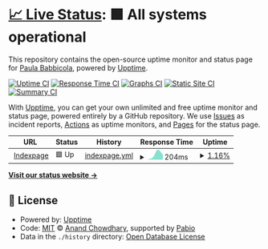 # [📈 Live Status](https://pbabbicola.github.io/upptime): <!--live status--> **🟩 All systems operational**

This repository contains the open-source uptime monitor and status page for [Paula Babbicola](https://paula.codes), powered by [Upptime](https://github.com/upptime/upptime).

[![Uptime CI](https://github.com/pbabbicola/upptime/workflows/Uptime%20CI/badge.svg)](https://github.com/pbabbicola/upptime/actions?query=workflow%3A%22Uptime+CI%22)
[![Response Time CI](https://github.com/pbabbicola/upptime/workflows/Response%20Time%20CI/badge.svg)](https://github.com/pbabbicola/upptime/actions?query=workflow%3A%22Response+Time+CI%22)
[![Graphs CI](https://github.com/pbabbicola/upptime/workflows/Graphs%20CI/badge.svg)](https://github.com/pbabbicola/upptime/actions?query=workflow%3A%22Graphs+CI%22)
[![Static Site CI](https://github.com/pbabbicola/upptime/workflows/Static%20Site%20CI/badge.svg)](https://github.com/pbabbicola/upptime/actions?query=workflow%3A%22Static+Site+CI%22)
[![Summary CI](https://github.com/pbabbicola/upptime/workflows/Summary%20CI/badge.svg)](https://github.com/pbabbicola/upptime/actions?query=workflow%3A%22Summary+CI%22)

With [Upptime](https://upptime.js.org), you can get your own unlimited and free uptime monitor and status page, powered entirely by a GitHub repository. We use [Issues](https://github.com/pbabbicola/upptime/issues) as incident reports, [Actions](https://github.com/pbabbicola/upptime/actions) as uptime monitors, and [Pages](https://pbabbicola.github.io/upptime) for the status page.

<!--start: status pages-->
<!-- This summary is generated by Upptime (https://github.com/upptime/upptime) -->
<!-- Do not edit this manually, your changes will be overwritten -->
<!-- prettier-ignore -->
| URL | Status | History | Response Time | Uptime |
| --- | ------ | ------- | ------------- | ------ |
| <img alt="" src="https://icons.duckduckgo.com/ip3/www.ecosia.org.ico" height="13"> [Indexpage](https://www.ecosia.org/) | 🟩 Up | [indexpage.yml](https://github.com/pbabbicola/upptime/commits/HEAD/history/indexpage.yml) | <details><summary><img alt="Response time graph" src="./graphs/indexpage/response-time-week.png" height="20"> 204ms</summary><br><a href="https://pbabbicola.github.io/upptime/history/indexpage"><img alt="Response time 204" src="https://img.shields.io/endpoint?url=https%3A%2F%2Fraw.githubusercontent.com%2Fpbabbicola%2Fupptime%2FHEAD%2Fapi%2Findexpage%2Fresponse-time.json"></a><br><a href="https://pbabbicola.github.io/upptime/history/indexpage"><img alt="24-hour response time 204" src="https://img.shields.io/endpoint?url=https%3A%2F%2Fraw.githubusercontent.com%2Fpbabbicola%2Fupptime%2FHEAD%2Fapi%2Findexpage%2Fresponse-time-day.json"></a><br><a href="https://pbabbicola.github.io/upptime/history/indexpage"><img alt="7-day response time 204" src="https://img.shields.io/endpoint?url=https%3A%2F%2Fraw.githubusercontent.com%2Fpbabbicola%2Fupptime%2FHEAD%2Fapi%2Findexpage%2Fresponse-time-week.json"></a><br><a href="https://pbabbicola.github.io/upptime/history/indexpage"><img alt="30-day response time 204" src="https://img.shields.io/endpoint?url=https%3A%2F%2Fraw.githubusercontent.com%2Fpbabbicola%2Fupptime%2FHEAD%2Fapi%2Findexpage%2Fresponse-time-month.json"></a><br><a href="https://pbabbicola.github.io/upptime/history/indexpage"><img alt="1-year response time 204" src="https://img.shields.io/endpoint?url=https%3A%2F%2Fraw.githubusercontent.com%2Fpbabbicola%2Fupptime%2FHEAD%2Fapi%2Findexpage%2Fresponse-time-year.json"></a></details> | <details><summary><a href="https://pbabbicola.github.io/upptime/history/indexpage">1.16%</a></summary><a href="https://pbabbicola.github.io/upptime/history/indexpage"><img alt="All-time uptime 1.16%" src="https://img.shields.io/endpoint?url=https%3A%2F%2Fraw.githubusercontent.com%2Fpbabbicola%2Fupptime%2FHEAD%2Fapi%2Findexpage%2Fuptime.json"></a><br><a href="https://pbabbicola.github.io/upptime/history/indexpage"><img alt="24-hour uptime 1.16%" src="https://img.shields.io/endpoint?url=https%3A%2F%2Fraw.githubusercontent.com%2Fpbabbicola%2Fupptime%2FHEAD%2Fapi%2Findexpage%2Fuptime-day.json"></a><br><a href="https://pbabbicola.github.io/upptime/history/indexpage"><img alt="7-day uptime 1.16%" src="https://img.shields.io/endpoint?url=https%3A%2F%2Fraw.githubusercontent.com%2Fpbabbicola%2Fupptime%2FHEAD%2Fapi%2Findexpage%2Fuptime-week.json"></a><br><a href="https://pbabbicola.github.io/upptime/history/indexpage"><img alt="30-day uptime 1.16%" src="https://img.shields.io/endpoint?url=https%3A%2F%2Fraw.githubusercontent.com%2Fpbabbicola%2Fupptime%2FHEAD%2Fapi%2Findexpage%2Fuptime-month.json"></a><br><a href="https://pbabbicola.github.io/upptime/history/indexpage"><img alt="1-year uptime 1.16%" src="https://img.shields.io/endpoint?url=https%3A%2F%2Fraw.githubusercontent.com%2Fpbabbicola%2Fupptime%2FHEAD%2Fapi%2Findexpage%2Fuptime-year.json"></a></details>

<!--end: status pages-->

[**Visit our status website →**](https://pbabbicola.github.io/upptime)

## 📄 License

- Powered by: [Upptime](https://github.com/upptime/upptime)
- Code: [MIT](./LICENSE) © [Anand Chowdhary](https://anandchowdhary.com), supported by [Pabio](https://pabio.com)
- Data in the `./history` directory: [Open Database License](https://opendatacommons.org/licenses/odbl/1-0/)
